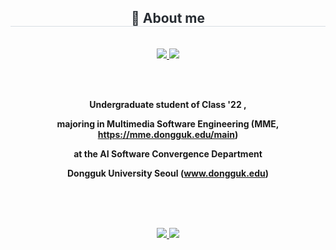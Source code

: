 <!--


![header](https://capsule-render.vercel.app/api?type=waving&color=timeGradient&height=120&animation=fadeIn&section=footer&text=😊&fontAlign=90)
<br/><br/>

-->

<br/><br/>



<div align= "center">
    <h2 style="border-bottom: 1px solid #d8dee4; color: #282d33;"> 👋 About me </h2> <br> 
    <div align= "center">
         <a href=https://boiled-penalty-f99.notion.site/About-JUA-f0dc18a4e0f7471e81cea9eb872c2be7?pvs=4> <img src="https://img.shields.io/badge/Notion-000000?style=for-the-badge&logo=Notion&logoColor=white&link=https://boiled-penalty-f99.notion.site/About-JUA-f0dc18a4e0f7471e81cea9eb872c2be7?pvs=4"> </a>
         <a href=mailto:juachef@gmail.com> <img src="https://img.shields.io/badge/Gmail-EA4335?style=for-the-badge&logo=Gmail&logoColor=white&link=mailto:juachef@gmail.com"> </a>
          </div> 
    </div>

<br/><br/>
<div align="center">
    
**Undergraduate student of Class '22 ,**

**majoring in Multimedia Software Engineering (MME, https://mme.dongguk.edu/main)**

**at the AI Software Convergence Department**

**Dongguk University Seoul (www.dongguk.edu)**

<br/><br/>

<!--

![](https://github-profile-summary-cards.vercel.app/api/cards/profile-details?username=Claire-art&theme=nord_dark)

-->

<!--

<a href="s">
  <img src="http://github-profile-summary-cards.vercel.app/api/cards/stats?username=Claire-art&theme=nord_bright"/>
</a>
<a href="s">
  <img src="http://github-profile-summary-cards.vercel.app/api/cards/productive-time?username=Claire-art&theme=nord_bright"/>
</a>

-->

<br/>

<a href="s">
  <img src="http://github-profile-summary-cards.vercel.app/api/cards/most-commit-language?username=Claire-art&theme=nord_bright" />
</a>
<a href="s">
  <img src="http://github-profile-summary-cards.vercel.app/api/cards/repos-per-language?username=Claire-art&theme=nord_bright"/>
</a>

<br/><br/>













</div>

